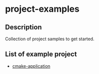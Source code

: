 # project-examples

## Description

Collection of project samples to get started.

## List of example project

- [cmake-application](cmake-application/README.md)
